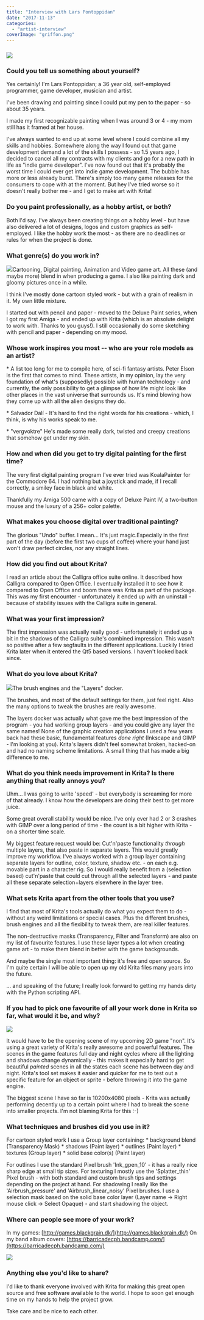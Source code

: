 ```yaml
---
title: "Interview with Lars Pontoppidan"
date: "2017-11-13"
categories: 
  - "artist-interview"
coverImage: "griffon.png"
---
```


### ![](images/griffon.png)

### Could you tell us something about yourself?

Yes certainly! I'm Lars Pontoppidan; a 36 year old, self-employed programmer, game developer, musician and artist.

I've been drawing and painting since I could put my pen to the paper - so about 35 years.

I made my first recognizable painting when I was around 3 or 4 - my mom still has it framed at her house.

I've always wanted to end up at some level where I could combine all my skills and hobbies. Somewhere along the way I found out that game development demand a lot of the skills I possess - so 1.5 years ago, I decided to cancel all my contracts with my clients and go for a new path in life as "indie game developer". I've now found out that it's probably the worst time I could ever get into indie game development. The bubble has more or less already burst. There's simply too many game releases for the consumers to cope with at the moment. But hey I've tried worse so it doesn't really bother me - and I get to make art with Krita!

### Do you paint professionally, as a hobby artist, or both?

Both I'd say. I've always been creating things on a hobby level - but have also delivered a lot of designs, logos and custom graphics as self-employed. I like the hobby work the most - as there are no deadlines or rules for when the project is done.

### What genre(s) do you work in?

![](images/c_front.png)Cartooning, Digital painting, Animation and Video game art. All these (and maybe more) blend in when producing a game. I also like painting dark and gloomy pictures once in a while.

I think I've mostly done cartoon styled work - but with a grain of realism in it. My own little mixture.

I started out with pencil and paper - moved to the Deluxe Paint series, when I got my first Amiga - and ended up with Krita (which is an absolute delight to work with. Thanks to you guys!). I still occasionally do some sketching with pencil and paper - depending on my mood.

### Whose work inspires you most -- who are your role models as an artist?

\* A list too long for me to compile here, of sci-fi fantasy artists. Peter Elson is the first that comes to mind. These artists, in my opinion, lay the very foundation of what's (supposedly) possible with human technology - and currently, the only possibility to get a glimpse of how life might look like other places in the vast universe that surrounds us. It's mind blowing how they come up with all the alien designs they do.

\* Salvador Dalí - It's hard to find the right words for his creations - which, I think, is why his works speak to me.

\* "vergvoktre" He's made some really dark, twisted and creepy creations that somehow get under my skin.

### How and when did you get to try digital painting for the first time?

The very first digital painting program I've ever tried was KoalaPainter for the Commodore 64. I had nothing but a joystick and made, if I recall correctly, a smiley face in black and white.

Thankfully my Amiga 500 came with a copy of Deluxe Paint IV, a two-button mouse and the luxury of a 256+ color palette.

### What makes you choose digital over traditional painting?

The glorious "Undo" buffer. I mean... It's just magic.Especially in the first part of the day (before the first two cups of coffee) where your hand just won't draw perfect circles, nor any straight lines.

### How did you find out about Krita?

I read an article about the Calligra office suite online. It described how Calligra compared to Open Office. I eventually installed it to see how it compared to Open Office and boom there was Krita as part of the package. This was my first encounter - unfortunately it ended up with an uninstall - because of stability issues with the Calligra suite in general.

### What was your first impression?

The first impression was actually really good - unfortunately it ended up a bit in the shadows of the Calligra suite's combined impression. This wasn't so positive after a few segfaults in the different applications. Luckily I tried Krita later when it entered the Qt5 based versions. I haven't looked back since.

### What do you love about Krita?

![](images/Typical_layer_setup.png)The brush engines and the "Layers" docker.

The brushes, and most of the default settings for them, just feel right. Also the many options to tweak the brushes are really awesome.

The layers docker was actually what gave me the best impression of the program - you had working group layers - and you could give any layer the same names! None of the graphic creation applications I used a few years back had these basic, fundamental features _done right_ (Inkscape and GIMP - I'm looking at you). Krita's layers didn't feel somewhat broken, hacked-on and had no naming scheme limitations. A small thing that has made a big difference to me.

### What do you think needs improvement in Krita? Is there anything that really annoys you?

Uhm... I was going to write 'speed' - but everybody is screaming for more of that already. I know how the developers are doing their best to get more juice.

Some great overall stability would be nice. I've only ever had 2 or 3 crashes with GIMP over a long period of time - the count is a bit higher with Krita - on a shorter time scale.

My biggest feature request would be: Cut'n'paste functionality _through_ multiple layers, that also paste in separate layers. This would greatly improve my workflow. I've always worked with a group layer containing separate layers for outline, color, texture, shadow etc. - on each e.g. movable part in a character rig. So I would really benefit from a (selection based) cut'n'paste that could cut through all the selected layers - and paste all these separate selection+layers elsewhere in the layer tree.

### What sets Krita apart from the other tools that you use?

I find that most of Krita's tools actually do what you expect them to do - without any weird limitations or special cases. Plus the different brushes, brush engines and all the flexibility to tweak them, are real killer features.

The non-destructive masks (Transparency, Filter and Transform) are also on my list of favourite features. I use these layer types a lot when creating game art - to make them blend in better with the game backgrounds.

And maybe the single most important thing: it's free and open source. So I'm quite certain I will be able to open up my old Krita files many years into the future.

... and speaking of the future; I really look forward to getting my hands dirty with the Python scripting API.

### If you had to pick one favourite of all your work done in Krita so far, what would it be, and why?

![](images/day_night.png)

It would have to be the opening scene of my upcoming 2D game "non". It's using a great variety of Krita's really awesome and powerful features. The scenes in the game features full day and night cycles where all the lighting and shadows change dynamically - this makes it especially hard to get beautiful _painted_ scenes in all the states each scene has between day and night. Krita's tool set makes it easier and quicker for me to test out a specific feature for an object or sprite - before throwing it into the game engine.

The biggest scene I have so far is 10200x4080 pixels - Krita was actually performing decently up to a certain point where I had to break the scene into smaller projects. I'm not blaming Krita for this :-)

### What techniques and brushes did you use in it?

For cartoon styled work I use a Group layer containing: \* background blend (Transparency Mask) \* shadows (Paint layer) \* outlines (Paint layer) \* textures (Group layer) \* solid base color(s) (Paint layer)

For outlines I use the standard Pixel brush 'Ink\_gpen\_10' - it has a really nice sharp edge at small tip sizes. For texturing I mostly use the 'Splatter\_thin' Pixel brush - with both standard and custom brush tips and settings depending on the project at hand. For shadowing I really like the 'Airbrush\_pressure' and 'Airbrush\_linear\_noisy' Pixel brushes. I use a selection mask based on the solid base color layer (Layer name -> Right mouse click -> Select Opaque) - and start shadowing the object.

### Where can people see more of your work?

In my games: [http://games.blackgrain.dk/](http://games.blackgrain.dk/) On my band album covers: [https://barricadecph.bandcamp.com/](https://barricadecph.bandcamp.com/)

![](images/c_back.png)

### Anything else you'd like to share?

I'd like to thank everyone involved with Krita for making this great open source and free software available to the world. I hope to soon get enough time on my hands to help the project grow.

Take care and be nice to each other.
